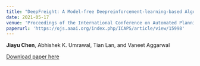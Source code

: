 ```yaml
---
title: "DeepFreight: A Model-free Deepreinforcement-learning-based Algorithm for Multi-transfer Freight Delivery"
date: 2021-05-17
venue: 'Proceedings of the International Conference on Automated Planning and Scheduling (ICAPS)'
paperurl: 'https://ojs.aaai.org/index.php/ICAPS/article/view/15998'
---
```

**Jiayu Chen**, Abhishek K. Umrawal, Tian Lan, and Vaneet Aggarwal

[Download paper here](https://ojs.aaai.org/index.php/ICAPS/article/view/15998)